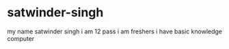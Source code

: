 # satwinder-singh
my name satwinder singh i am 12 pass i am freshers  i have basic knowledge  computer 
